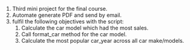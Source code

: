 1. Third mini project for the final course.
2. Automate generate PDF and send by email.
3. fulfil the following objectives with the script:
    1. Calculate the car model which had the most sales.
    2. Call format_car method for the car model.
    3. Calculate the most popular car_year across all car make/models.